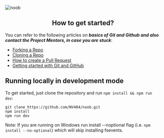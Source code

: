 ![noob](https://socialify.git.ci/NV404/Noob/image?description=1&descriptionEditable=Simple%20Social-Media%20website%20build%20with%20Next%20Js%2C%20Tailwind%20css%20and%20Firebase%20&font=Rokkitt&language=1&logo=https%3A%2F%2Fraw.githubusercontent.com%2FNV404%2Fnoob%2Fmain%2Fpublic%2Flogo.png&owner=1&pattern=Charlie%20Brown&theme=Dark)

<h2 align=center>How to get started? </h2> 

You can refer to the following articles on **_basics of Git and Github and also contact the Project Mentors, in case you are stuck_**:

- [Forking a Repo](https://help.github.com/en/github/getting-started-with-github/fork-a-repo)
- [Cloning a Repo](https://help.github.com/en/desktop/contributing-to-projects/creating-a-pull-request)
- [How to create a Pull Request](https://opensource.com/article/19/7/create-pull-request-github)
- [Getting started with Git and GitHub](https://towardsdatascience.com/getting-started-with-git-and-github-6fcd0f2d4ac6)

## Running locally in development mode

To get started, just clone the repository and run `npm install && npm run dev`:

    git clone https://github.com/NV404/noob.git
    npm install
    npm run dev

Note: If you are running on Windows run install --noptional flag (i.e. `npm install --no-optional`) which will skip installing fsevents.
